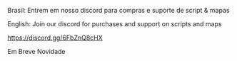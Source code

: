 Brasil: Entrem em nosso discord para compras e suporte de script & mapas

English: Join our discord for purchases and support on scripts and maps

https://discord.gg/6FbZnQ8cHX

Em Breve Novidade
